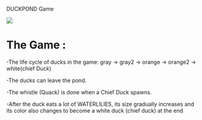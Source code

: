  DUCKPOND Game
 
 ![](https://i.imgur.com/8lLLAcl.png)

# The Game :

 -The life cycle of ducks in the game:
  gray -> gray2 -> orange -> orange2 -> white(chief Duck)

 -The ducks can leave the pond.

 -The whistle (Quack) is done when a Chief Duck spawns.

 -After the duck eats a lot of WATERLILIES, its size gradually increases and its color 
  also changes to become a white duck (chief duck) at the end
